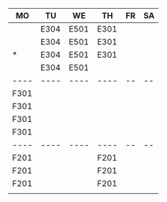 |MO  |TU  |WE  |TH  |FR|SA|
|----|----|----|----|--|--|
|    |E304|E501|E301|  |  |
|    |E304|E501|E301|  |  |
|*   |E304|E501|E301|  |  |
|    |E304|E501|    |  |  |
|----|----|----|----|--|--|
|F301|    |    |    |  |  |
|F301|    |    |    |  |  |
|F301|    |    |    |  |  |
|F301|    |    |    |  |  |
|----|----|----|----|--|--|
|F201|    |    |F201|  |  |
|F201|    |    |F201|  |  |
|F201|    |    |F201|  |  |
|    |    |    |    |  |  |
